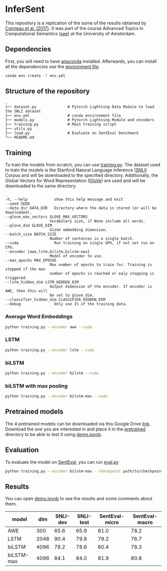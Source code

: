 # InferSent

This repository is a replication of the some of the results obtained by [Conneau et al. (2017)](https://arxiv.org/abs/1705.02364). It was part of the course Advanced Topics in Computational Semantics ([see](https://cl-illc.github.io/semantics-2021/)) at the University of Amsterdam.

## Dependencies

First, you will need to have [anaconda](https://docs.anaconda.com/anaconda/install/linux/) installed. Afterwards, you can install all the dependencies use the [environment file](env.yml).

```bash
conda env create -f env.yml
```

## Structure of the repository

    .
    ├── dataset.py              # Pytorch Lightning Data Module to load the SNLI dataset
    ├── env.yml                 # conda environment file
    ├── models.py               # Pytorch Lightning Module and encoders
    ├── training.py             # Main training script
    ├── utils.py                
    ├── load.py                 # Evaluate on SentEval benchmark
    └── README.md

## Training

To train the models from scratch, you can use [training.py](training.py). The dataset used to train the models is the Stanford Natural Language Inference ([SNLI](https://nlp.stanford.edu/projects/snli/)) Corpus and will be downloaded to the specified directory. Additionally, the Global Vectors for Word Representation ([GloVe](https://nlp.stanford.edu/projects/glove/)) are used and will be downloaded to the same directory.

    .
    -h, --help            show this help message and exit
    --seed SEED
    --data_dir DATA_DIR   Directory where the data is stored (or will be downloaded).
    --glove_max_vectors GLOVE_MAX_VECTORS
                        Vocabulary size, if None include all words.
    --glove_dim GLOVE_DIM
                        GloVe embedding dimension.
    --batch_size BATCH_SIZE
                        Number of sentences in a single batch.
    --cuda                Run training on single GPU, if not set run on CPU.
    --encoder {awe,lstm,bilstm,bilstm-max}
                        Model of encoder to use.
    --max_epochs MAX_EPOCHS
                        Max number of epochs to train for. Training is stopped if the max
                        number of epochs is reached or ealy stopping is triggered.
    --lstm_hidden_dim LSTM_HIDDEN_DIM
                        Output dimension of the encoder. If encoder is AWE, then this will
                        be set to glove_dim.
    --classifier_hidden_dim CLASSIFIER_HIDDEN_DIM
    --debug               Only use 1% of the training data.

### Average Word Embeddings

```bash
python training.py --encoder awe --cuda
```

### LSTM

```bash
python training.py --encoder lstm --cuda
```

### biLSTM

```bash
python training.py --encoder bilstm --cuda
```

### biLSTM with max pooling

```bash
python training.py --encoder bilstm-max --cuda
```

## Pretrained models
The 4 pretrained models can be downloaded via this Google Drive [link](https://drive.google.com/drive/folders/1c8B7BmjDyPEDfZEJkIQqF3T2JPLMMlDa?usp=sharing). Download the one you are interested in and place it in the [pretrained](pretrained/) directory to be able to test it using [demo.ipynb](demo.ipynb).

## Evaluation
To evaluate the model on [SentEval](https://github.com/facebookresearch/SentEval), you can run [eval.py](eval.py)

```bash
python training.py --encoder bilstm-max --checkpoint path/to/checkpoint
```

## Results
You can open [demo.ipynb](demo.ipynb) to see the results and some comments about them.

| model      | dim  | SNLI-dev | SNLI-test | SentEval-micro | SentEval-macro |
|------------|------|----------|-----------|----------------|----------------|
| AWE        | 300  | 65.6     | 65.9      | 81.0           | 78.2           |
| LSTM       | 2048 | 90.4     | 79.8      | 79.2           | 76.7           |
| biLSTM     | 4096 | 78.2     | 78.6      | 80.4           | 78.3           |
| biLSTM-max | 4096 | 84.1     | 84.0      | 81.9           | 80.8           |


